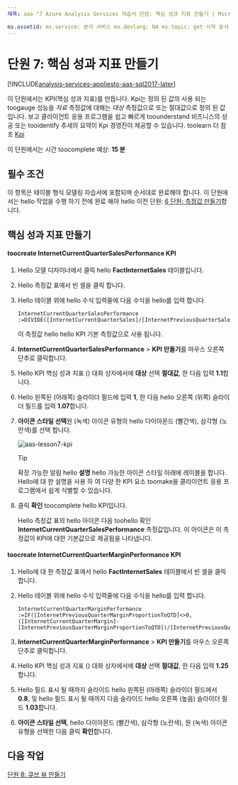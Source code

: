 ```yaml
---
제목: aaa "7 Azure Analysis Services 자습서 단원: 핵심 성과 지표 만들기 | Microsoft Docs "설명: 방법을 toocreate 핵심 성과 지표의 hello Azure Analysis Services tutorial 프로젝트에 설명 합니다. 서비스: 분석 서비스 documentationcenter: ' 작성자: minewiskan 관리자: erikre 편집기: ' 태그: '

ms.assetid: ms.service: 분석 서비스 ms.devlang: NA ms.topic: get 시작 문서 ms.tgt_pltfrm: NA ms.workload: na ms.date: 05/26/2017 ms.author: owend
---
```

# <a name="lesson-7-create-key-performance-indicators"></a>단원 7: 핵심 성과 지표 만들기

[!INCLUDE[analysis-services-appliesto-aas-sql2017-later](../../../includes/analysis-services-appliesto-aas-sql2017-later.md)]

이 단원에서는 KPI(핵심 성과 지표)를 만듭니다. Kpi는 정의 된 값의 사용 되는 toogauge 성능을 *자료* 측정값에 대해는 *대상* 측정값으로 또는 절대값으로 정의 된 값입니다. 보고 클라이언트 응용 프로그램을 쉽고 빠르게 toounderstand 비즈니스의 성공 또는 tooidentify 추세의 요약이 Kpi 경영진이 제공할 수 있습니다. toolearn 더 참조 [Kpi](https://docs.microsoft.com/sql/analysis-services/tabular-models/kpis-ssas-tabular)
  
이 단원에서는 시간 toocomplete 예상: **15 분**  
  
## <a name="prerequisites"></a>필수 조건  
이 항목은 테이블 형식 모델링 자습서에 포함되며 순서대로 완료해야 합니다. 이 단원에서는 hello 작업을 수행 하기 전에 완료 해야 hello 이전 단원: [6 단원: 측정값 만들기](../tutorials/aas-lesson-6-create-measures.md)합니다.   
  
## <a name="create-key-performance-indicators"></a>핵심 성과 지표 만들기  
  
#### <a name="toocreate-an-internetcurrentquartersalesperformance-kpi"></a>toocreate InternetCurrentQuarterSalesPerformance KPI  
  
1.  Hello 모델 디자이너에서 클릭 hello **FactInternetSales** 테이블입니다.  
  
2.  Hello 측정값 표에서 빈 셀을 클릭 합니다.  
  
3.  Hello 테이블 위에 hello 수식 입력줄에 다음 수식을 hello를 입력 합니다. 
 
    ```  
    InternetCurrentQuarterSalesPerformance :=DIVIDE([InternetCurrentQuarterSales]/[InternetPreviousQuarterSalesProportionToQTD],BLANK())  
    ```

    이 측정값 hello hello KPI 기본 측정값으로 사용 됩니다.  
  
4.  **InternetCurrentQuarterSalesPerformance** > **KPI 만들기**를 마우스 오른쪽 단추로 클릭합니다.   
  
5.  Hello KPI 핵심 성과 지표 () 대화 상자에서에 **대상** 선택 **절대값**, 한 다음 입력 **1.1**합니다.  
  
7.  Hello 왼쪽된 (아래쪽) 슬라이더 필드에 입력 **1**, 한 다음 hello 오른쪽 (위쪽) 슬라이더 필드를 입력 **1.07**합니다.  
  
8.  **아이콘 스타일 선택**원 (녹색) 아이콘 유형의 hello 다이아몬드 (빨간색), 삼각형 (노란색)를 선택 합니다.
  
    ![aas-lesson7-kpi](../tutorials/media/aas-lesson7-kpi.png)
    
    > [!TIP]  
    > 확장 가능한 알림 hello **설명** hello 가능한 아이콘 스타일 아래에 레이블을 합니다. Hello에 대 한 설명을 사용 하 여 다양 한 KPI 요소 toomake을 클라이언트 응용 프로그램에서 쉽게 식별할 수 있습니다.  
  
9. 클릭 **확인** toocomplete hello KPI입니다.  
  
    Hello 측정값 표의 hello 아이콘 다음 toohello 확인 **InternetCurrentQuarterSalesPerformance** 측정값입니다. 이 아이콘은 이 측정값이 KPI에 대한 기본값으로 제공됨을 나타냅니다.  
  
#### <a name="toocreate-an-internetcurrentquartermarginperformance-kpi"></a>toocreate InternetCurrentQuarterMarginPerformance KPI  
  
1.  Hello에 대 한 측정값 표에서 hello **FactInternetSales** 테이블에서 빈 셀을 클릭 합니다.  
  
2.  Hello 테이블 위에 hello 수식 입력줄에 다음 수식을 hello를 입력 합니다.  

    ```
    InternetCurrentQuarterMarginPerformance :=IF([InternetPreviousQuarterMarginProportionToQTD]<>0,([InternetCurrentQuarterMargin]-[InternetPreviousQuarterMarginProportionToQTD])/[InternetPreviousQuarterMarginProportionToQTD],BLANK())  
    ```
 
3.  **InternetCurrentQuarterMarginPerformance** > **KPI 만들기**를 마우스 오른쪽 단추로 클릭합니다.  
  
4.  Hello KPI 핵심 성과 지표 () 대화 상자에서에 **대상** 선택 **절대값**, 한 다음 입력 **1.25**합니다.   
  
5.  Hello 필드 표시 될 때까지 슬라이드 hello 왼쪽된 (아래쪽) 슬라이더 필드에서 **0.8**, 및 hello 필드 표시 될 때까지 다음 슬라이드 hello 오른쪽 (높음) 슬라이더 필드 **1.03**합니다.  
  
6.  **아이콘 스타일 선택**, hello 다이아몬드 (빨간색), 삼각형 (노란색), 원 (녹색) 아이콘 유형을 선택한 다음 클릭 **확인**합니다.  
  
## <a name="whats-next"></a>다음 작업
[단원 8: 큐브 뷰 만들기](../tutorials/aas-lesson-8-create-perspectives.md)
  
  
